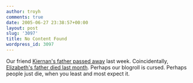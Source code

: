 ```yaml
---
author: troyh
comments: true
date: 2005-06-27 23:38:57+00:00
layout: post
slug: '3097'
title: No Content Found
wordpress_id: 3097
---
```


Our friend [Kiernan's father passed away](http://mikeandkiernan.blogspot.com/2005/06/we-have-some-sad-news-last-tuesday.html) last week.  Coincidentally, [Elizabeth's father died last month](http://www.insertcardfully.com/2005/05/play_a_game_of_.html).  Perhaps our blogroll is cursed.  Perhaps people just die, when you least and most expect it.
